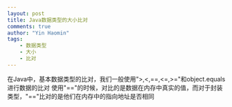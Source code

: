 ```yaml
---
layout: post
title: Java数据类型的大小比对
comments: true
author: "Yin Haomin"
tags:
    - 数据类型
    - 大小
    - 比对
---
```

在Java中，基本数据类型的比对，我们一般使用">,<,==,<=,>="和object.equals进行数据的比对
使用"=="的时候，对比的是数据在内存中真实的值，而对于封装类型，"=="比对的是他们在内存中的指向地址是否相同
